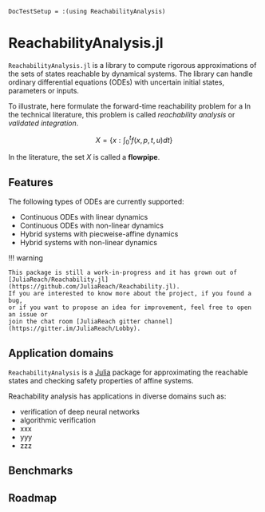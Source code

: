 ```@meta
DocTestSetup = :(using ReachabilityAnalysis)
```

# ReachabilityAnalysis.jl

`ReachabilityAnalysis.jl` is a library to compute rigorous approximations of the
sets of states reachable by dynamical systems.  The library can handle ordinary
differential equations (ODEs) with uncertain initial states, parameters or inputs.

To illustrate, here formulate the forward-time reachability problem for a
In the technical literature, this problem is called *reachability analysis* or
*validated integration*.

```math
X = \left\{ x : \int_0^t f(x, p, t, u) dt \right\}
```

In the literature, the set $X$ is called a **flowpipe**.

## Features

The following types of ODEs are currently supported:

- Continuous ODEs with linear dynamics
- Continuous ODEs with non-linear dynamics
- Hybrid systems with piecweise-affine dynamics
- Hybrid systems with non-linear dynamics

!!! warning

    This package is still a work-in-progress and it has grown out of
    [JuliaReach/Reachability.jl](https://github.com/JuliaReach/Reachability.jl).
    If you are interested to know more about the project, if you found a bug,
    or if you want to propose an idea for improvement, feel free to open an issue or
    join the chat room [JuliaReach gitter channel](https://gitter.im/JuliaReach/Lobby).

## Application domains

`ReachabilityAnalysis` is a [Julia](http://julialang.org) package for approximating the
reachable states and checking safety properties of affine systems.

Reachability analysis has applications in diverse domains such as:

- verification of deep neural networks
- algorithmic verification
- xxx
- yyy
- zzz

## Benchmarks

## Roadmap

